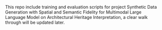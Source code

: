 This repo include training and evaluation scripts for project Synthetic Data Generation with Spatial and Semantic Fidelity for Multimodal Large Language Model on Architectural Heritage Interpretation, a clear walk through will be updated later.

